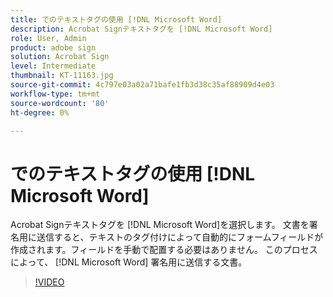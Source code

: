 ```yaml
---
title: でのテキストタグの使用 [!DNL Microsoft Word]
description: Acrobat Signテキストタグを [!DNL Microsoft Word]
role: User, Admin
product: adobe sign
solution: Acrobat Sign
level: Intermediate
thumbnail: KT-11163.jpg
source-git-commit: 4c797e03a02a71bafe1fb3d38c35af88909d4e03
workflow-type: tm+mt
source-wordcount: '80'
ht-degree: 0%

---
```


# でのテキストタグの使用 [!DNL Microsoft Word]

Acrobat Signテキストタグを [!DNL Microsoft Word]を選択します。 文書を署名用に送信すると、テキストのタグ付けによって自動的にフォームフィールドが作成されます。フィールドを手動で配置する必要はありません。
このプロセスによって、 [!DNL Microsoft Word] 署名用に送信する文書。

>[!VIDEO](https://video.tv.adobe.com/v/3409482?hidetitle=true)
